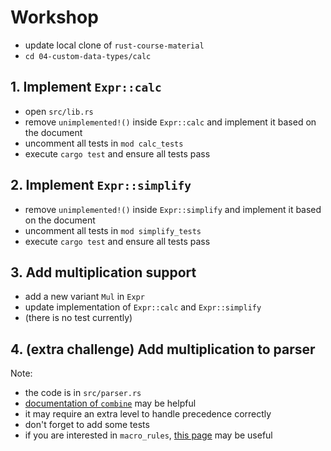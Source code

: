 # Workshop

* update local clone of `rust-course-material`
* `cd 04-custom-data-types/calc`

## 1. Implement `Expr::calc`

* open `src/lib.rs`
* remove `unimplemented!()` inside `Expr::calc` and implement it based on the document
* uncomment all tests in `mod calc_tests`
* execute `cargo test` and ensure all tests pass

## 2. Implement `Expr::simplify`

* remove `unimplemented!()` inside `Expr::simplify` and implement it based on the document
* uncomment all tests in `mod simplify_tests`
* execute `cargo test` and ensure all tests pass

## 3. Add multiplication support

* add a new variant `Mul` in `Expr`
* update implementation of `Expr::calc` and `Expr::simplify`
* (there is no test currently)

## 4. (extra challenge) Add multiplication to parser

Note:
* the code is in `src/parser.rs`
* [documentation of `combine`](https://docs.rs/combine/3.8.1/combine/) may be helpful
* it may require an extra level to handle precedence correctly
* don't forget to add some tests
* if you are interested in `macro_rules`,
 [this page](https://danielkeep.github.io/tlborm/book/mbe-macro-rules.html) may be useful
